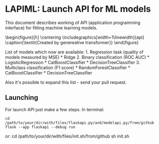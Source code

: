 # LAPIML: Launch API for ML models

This document describes working of API (application programming interface) for fitting machine learning models. 


\begin{figure}[h]
	\centering
	\includegraphics[width=1\linewidth]{api}
	\caption{\textit{Created by genereative transformer}}
\end{figure}


List of models which now are available: 
	1. Regression task (quality of models measured by MSE)
		* Ridge
	2. Binary classification (ROC AUC)
		* LogisticRegression
		* CatBoostClassifier
		* DecisionTreeClassifier
	3. Multiclass classification (F1 score)
		* RandomForestClassifier
		* CatBoostClassifier
		* DecisionTreeClassifier

Also it's possible to expand this list - send your pull request.

## Launching
For launch API just make a few steps.
In terminal:

    cd /path/to/your/dir/with/files/flaskapi.py/and/modelapi.py/from/github
    flask --app flaskapi --debug run

or:
    cd /path/to/your/dir/with/files/init.sh/from/github
    sh init.sh 

